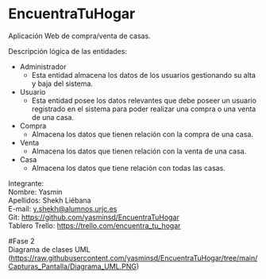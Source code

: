 # EncuentraTuHogar
Aplicación Web de compra/venta de casas.


Descripción lógica de las entidades:
- Administrador
   - Esta entidad almacena los datos de los usuarios gestionando su alta y baja del sistema.
- Usuario
   - Esta entidad posee los datos relevantes que debe poseer un usuario registrado en el sistema para poder realizar una compra o una venta de una casa.
- Compra
   - Almacena los datos que tienen relación con la compra de una casa.
- Venta
   - Almacena los datos que tienen relación con la venta de una casa.
- Casa
   - Almacena los datos que tiene relación con todas las casas.




Integrante:  
Nombre: Yasmin  
Apellidos: Shekh Liébana  
E-mail: y.shekh@alumnos.urjc.es  
Git: https://github.com/yasminsd/EncuentraTuHogar   
Tablero Trello: https://trello.com/encuentra_tu_hogar 

#Fase 2  
Diagrama de clases UML  
(https://raw.githubusercontent.com/yasminsd/EncuentraTuHogar/tree/main/Capturas_Pantalla/Diagrama_UML.PNG)

